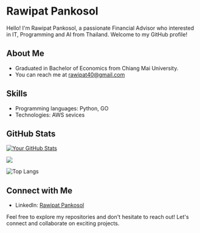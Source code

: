 # Rawipat Pankosol

Hello! I'm Rawipat Pankosol, a passionate Financial Advisor who interested in IT, Programming and AI from Thailand. Welcome to my GitHub profile!

## About Me

-  Graduated in Bachelor of Economics from Chiang Mai University.
-  You can reach me at rawipat40@gmail.com
  
## Skills

-  Programming languages: Python, GO
-  Technologies: AWS sevices

## GitHub Stats

[![Your GitHub Stats](https://github-readme-stats.vercel.app/api?username=Rawipat40&show_icons=true&theme=radical)](https://github.com/Rawipat40)

![](https://komarev.com/ghpvc/?username=Rawipat40&color=blueviolet)

![Top Langs](https://github-readme-stats.vercel.app/api/top-langs/?username=Rawipat40&layout=compact)


## Connect with Me

- LinkedIn: [Rawipat Pankosol](https://www.linkedin.com/in/rawipat-pankosol)

Feel free to explore my repositories and don't hesitate to reach out! Let's connect and collaborate on exciting projects. 
